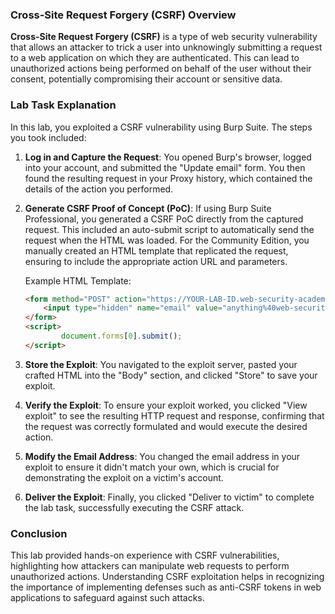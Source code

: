 ### Cross-Site Request Forgery (CSRF) Overview

**Cross-Site Request Forgery (CSRF)** is a type of web security vulnerability that allows an attacker to trick a user into unknowingly submitting a request to a web application on which they are authenticated. This can lead to unauthorized actions being performed on behalf of the user without their consent, potentially compromising their account or sensitive data.

### Lab Task Explanation
In this lab, you exploited a CSRF vulnerability using Burp Suite. The steps you took included:

1. **Log in and Capture the Request**: You opened Burp's browser, logged into your account, and submitted the "Update email" form. You then found the resulting request in your Proxy history, which contained the details of the action you performed.

2. **Generate CSRF Proof of Concept (PoC)**: If using Burp Suite Professional, you generated a CSRF PoC directly from the captured request. This included an auto-submit script to automatically send the request when the HTML was loaded. For the Community Edition, you manually created an HTML template that replicated the request, ensuring to include the appropriate action URL and parameters.

   Example HTML Template:
   ```html
   <form method="POST" action="https://YOUR-LAB-ID.web-security-academy.net/my-account/change-email">
       <input type="hidden" name="email" value="anything%40web-security-academy.net">
   </form>
   <script>
           document.forms[0].submit();
   </script>
   ```

3. **Store the Exploit**: You navigated to the exploit server, pasted your crafted HTML into the "Body" section, and clicked "Store" to save your exploit.

4. **Verify the Exploit**: To ensure your exploit worked, you clicked "View exploit" to see the resulting HTTP request and response, confirming that the request was correctly formulated and would execute the desired action.

5. **Modify the Email Address**: You changed the email address in your exploit to ensure it didn't match your own, which is crucial for demonstrating the exploit on a victim's account.

6. **Deliver the Exploit**: Finally, you clicked "Deliver to victim" to complete the lab task, successfully executing the CSRF attack.

### Conclusion
This lab provided hands-on experience with CSRF vulnerabilities, highlighting how attackers can manipulate web requests to perform unauthorized actions. Understanding CSRF exploitation helps in recognizing the importance of implementing defenses such as anti-CSRF tokens in web applications to safeguard against such attacks.
